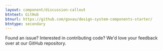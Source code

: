 ```yaml
---
layout: component/discussion-callout
btntext: GitHub
btnurl: https://github.com/govau/design-system-components-starter/
btntype: secondary
---
```


Found an issue? Interested in contributing code? We'd love your feedback over at our GitHub repository.
